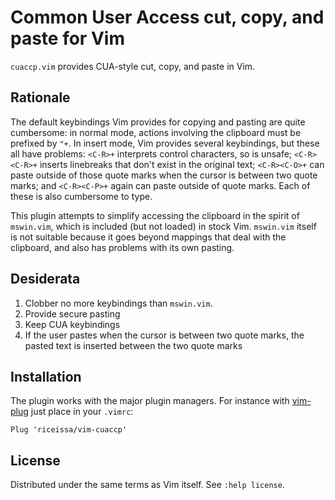 # Common User Access cut, copy, and paste for Vim

`cuaccp.vim` provides CUA-style cut, copy, and paste in Vim.

## Rationale

The default keybindings Vim provides for copying and pasting are quite
cumbersome: in normal mode, actions involving the clipboard must be prefixed by
`"+`. In insert mode, Vim provides several keybindings, but these all have
problems: `<C-R>+` interprets control characters, so is unsafe; `<C-R><C-R>+`
inserts linebreaks that don't exist in the original text; `<C-R><C-O>+` can
paste outside of those quote marks when the cursor is between two quote marks;
and `<C-R><C-P>+` again can paste outside of quote marks. Each of these is also
cumbersome to type.

This plugin attempts to simplify accessing the clipboard in the spirit of
`mswin.vim`, which is included (but not loaded) in stock Vim. `mswin.vim`
itself is not suitable because it goes beyond mappings that deal with the
clipboard, and also has problems with its own pasting.

## Desiderata

1. Clobber no more keybindings than `mswin.vim`.
2. Provide secure pasting
3. Keep CUA keybindings
4. If the user pastes when the cursor is between two quote marks, the pasted
   text is inserted between the two quote marks

## Installation

The plugin works with the major plugin managers. For instance with
[vim-plug][plug] just place in your `.vimrc`:

    Plug 'riceissa/vim-cuaccp'

## License

Distributed under the same terms as Vim itself. See `:help license`.

[plug]: https://github.com/junegunn/vim-plug
